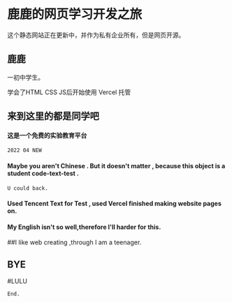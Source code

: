 # 鹿鹿的网页学习开发之旅

这个静态网站正在更新中，并作为私有企业所有，但是网页开源。

## 鹿鹿
一初中学生。

学会了HTML CSS JS后开始使用 Vercel 托管

## 来到这里的都是同学吧

#### 这是一个免费的实验教育平台

```
2022 04 NEW
```

#### Maybe you aren't Chinese . But it doesn't matter , because this object is a student code-text-test .

```
U could back.
```

#### Used Tencent Text for Test , used Vercel finished making website pages on.
#### My English isn't so well,therefore I'll harder for this.
##I like web creating ,through I am a teenager.
## BYE

#LULU
```
End.
```
